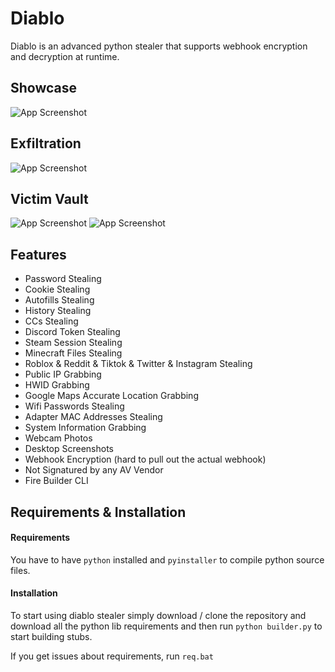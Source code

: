 
# Diablo

Diablo is an advanced python stealer that supports webhook encryption and decryption at runtime.


## Showcase
![App Screenshot](https://i.imgur.com/61aduPl.png)

## Exfiltration
![App Screenshot](https://i.imgur.com/JxF7gAO.png)

## Victim Vault
![App Screenshot](https://i.imgur.com/upwlaV9.png)
![App Screenshot](https://i.imgur.com/h5vWn4c.png)

## Features

- Password Stealing
- Cookie Stealing
- Autofills Stealing
- History Stealing
- CCs Stealing
- Discord Token Stealing
- Steam Session Stealing
- Minecraft Files Stealing
- Roblox & Reddit & Tiktok & Twitter & Instagram Stealing
- Public IP Grabbing
- HWID Grabbing
- Google Maps Accurate Location Grabbing
- Wifi Passwords Stealing
- Adapter MAC Addresses Stealing
- System Information Grabbing
- Webcam Photos 
- Desktop Screenshots
- Webhook Encryption (hard to pull out the actual webhook)
- Not Signatured by any AV Vendor
- Fire Builder CLI
 




## Requirements & Installation

#### Requirements
You have to have ``python`` installed and ``pyinstaller`` to compile python source files.


#### Installation
To start using diablo stealer simply download / clone the repository and download all the python lib requirements and then run ``python builder.py`` to start building stubs.

If you get issues about requirements, run `req.bat`
